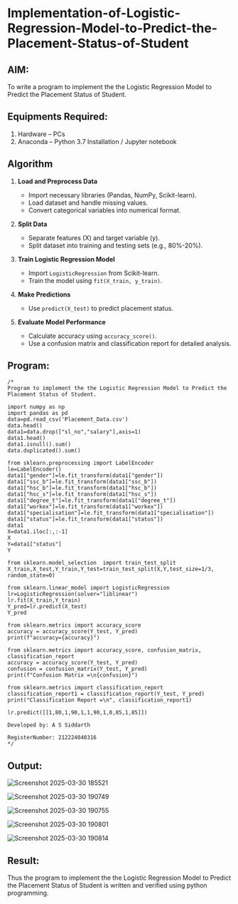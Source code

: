 # Implementation-of-Logistic-Regression-Model-to-Predict-the-Placement-Status-of-Student

## AIM:
To write a program to implement the the Logistic Regression Model to Predict the Placement Status of Student.

## Equipments Required:
1. Hardware – PCs
2. Anaconda – Python 3.7 Installation / Jupyter notebook

## Algorithm

1. **Load and Preprocess Data**  
   - Import necessary libraries (Pandas, NumPy, Scikit-learn).  
   - Load dataset and handle missing values.  
   - Convert categorical variables into numerical format.  

2. **Split Data**  
   - Separate features (X) and target variable (y).  
   - Split dataset into training and testing sets (e.g., 80%-20%).  

3. **Train Logistic Regression Model**  
   - Import `LogisticRegression` from Scikit-learn.  
   - Train the model using `fit(X_train, y_train)`.  

4. **Make Predictions**  
   - Use `predict(X_test)` to predict placement status.  

5. **Evaluate Model Performance**  
   - Calculate accuracy using `accuracy_score()`.  
   - Use a confusion matrix and classification report for detailed analysis.  


## Program:
```
/*
Program to implement the the Logistic Regression Model to Predict the Placement Status of Student.

import numpy as np
import pandas as pd
data=pd.read_csv('Placement_Data.csv')
data.head()
data1=data.drop(["sl_no","salary"],axis=1)
data1.head()
data1.isnull().sum()
data.duplicated().sum()

from sklearn.preprocessing import LabelEncoder
le=LabelEncoder()
data1["gender"]=le.fit_transform(data1["gender"])
data1["ssc_b"]=le.fit_transform(data1["ssc_b"])
data1["hsc_b"]=le.fit_transform(data1["hsc_b"])
data1["hsc_s"]=le.fit_transform(data1["hsc_s"])
data1["degree_t"]=le.fit_transform(data1["degree_t"])
data1["workex"]=le.fit_transform(data1["workex"])
data1["specialisation"]=le.fit_transform(data1["specialisation"])
data1["status"]=le.fit_transform(data1["status"])
data1
X=data1.iloc[:,:-1]
X
Y=data1["status"]
Y

from sklearn.model_selection  import train_test_split
X_train,X_test,Y_train,Y_test=train_test_split(X,Y,test_size=1/3, random_state=0)

from sklearn.linear_model import LogisticRegression
lr=LogisticRegression(solver="liblinear")
lr.fit(X_train,Y_train)
Y_pred=lr.predict(X_test)
Y_pred

from sklearn.metrics import accuracy_score
accuracy = accuracy_score(Y_test, Y_pred)
print(f"accuracy={accuracy}")

from sklearn.metrics import accuracy_score, confusion_matrix, classification_report
accuracy = accuracy_score(Y_test, Y_pred)
confusion = confusion_matrix(Y_test, Y_pred)
print(f"Confusion Matrix =\n{confusion}")

from sklearn.metrics import classification_report
classification_report1 = classification_report(Y_test, Y_pred)
print("Classification Report =\n", classification_report1)

lr.predict([[1,80,1,90,1,1,90,1,0,85,1,85]])

Developed by: A S Siddarth

RegisterNumber: 212224040316 
*/
```

## Output:

![Screenshot 2025-03-30 185521](https://github.com/user-attachments/assets/a92f0568-69d6-449b-aadd-e7b7445d05cc)

![Screenshot 2025-03-30 190749](https://github.com/user-attachments/assets/dfa7fad9-be62-4115-a469-456f848e97e0)

![Screenshot 2025-03-30 190755](https://github.com/user-attachments/assets/7003b414-6e1e-4292-a3c6-1a9b4e38c8c5)

![Screenshot 2025-03-30 190801](https://github.com/user-attachments/assets/8db4493a-73ad-49fb-b677-32461eb7db75)

![Screenshot 2025-03-30 190814](https://github.com/user-attachments/assets/ef7d8e43-fdf0-45b2-b295-5827873ea797)


## Result:
Thus the program to implement the the Logistic Regression Model to Predict the Placement Status of Student is written and verified using python programming.
